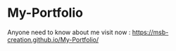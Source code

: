 # My-Portfolio
Anyone need to know about me visit now : https://msb-creation.github.io/My-Portfolio/
